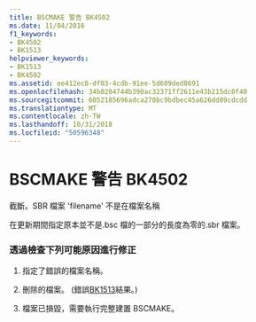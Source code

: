```yaml
---
title: BSCMAKE 警告 BK4502
ms.date: 11/04/2016
f1_keywords:
- BK4502
- BK1513
helpviewer_keywords:
- BK1513
- BK4502
ms.assetid: ee412ec8-df03-4cdb-91ee-5d609ded8691
ms.openlocfilehash: 34b0204744b390ac32371ff2611e43b215dc0f40
ms.sourcegitcommit: 6052185696adca270bc9bdbec45a626dd89cdcdd
ms.translationtype: MT
ms.contentlocale: zh-TW
ms.lasthandoff: 10/31/2018
ms.locfileid: "50596348"
---
```

# <a name="bscmake-warning-bk4502"></a>BSCMAKE 警告 BK4502

截斷。SBR 檔案 'filename' 不是在檔案名稱

在更新期間指定原本並不是.bsc 檔的一部分的長度為零的.sbr 檔案。

### <a name="to-fix-by-checking-the-following-possible-causes"></a>透過檢查下列可能原因進行修正

1. 指定了錯誤的檔案名稱。

1. 刪除的檔案。 (錯誤[BK1513](../../error-messages/tool-errors/bscmake-error-bk1513.md)結果。)

1. 檔案已損毀，需要執行完整建置 BSCMAKE。